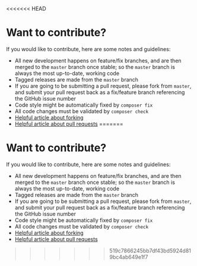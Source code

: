 <<<<<<< HEAD
# Want to contribute?

If you would like to contribute, here are some notes and guidelines:

 - All new development happens on feature/fix branches, and are then merged to the `master` branch once stable; so the `master` branch is always the most up-to-date, working code
 - Tagged releases are made from the `master` branch
 - If you are going to be submitting a pull request, please fork from `master`, and submit your pull request back as a fix/feature branch referencing the GitHub issue number
 - Code style might be automatically fixed by `composer fix`
 - All code changes must be validated by `composer check`
 - [Helpful article about forking](https://help.github.com/articles/fork-a-repo/ "Forking a GitHub repository")
 - [Helpful article about pull requests](https://help.github.com/articles/using-pull-requests/ "Pull Requests")
=======
# Want to contribute?

If you would like to contribute, here are some notes and guidelines:

 - All new development happens on feature/fix branches, and are then merged to the `master` branch once stable; so the `master` branch is always the most up-to-date, working code
 - Tagged releases are made from the `master` branch
 - If you are going to be submitting a pull request, please fork from `master`, and submit your pull request back as a fix/feature branch referencing the GitHub issue number
 - Code style might be automatically fixed by `composer fix`
 - All code changes must be validated by `composer check`
 - [Helpful article about forking](https://help.github.com/articles/fork-a-repo/ "Forking a GitHub repository")
 - [Helpful article about pull requests](https://help.github.com/articles/using-pull-requests/ "Pull Requests")
>>>>>>> 519c7866245bb7df43bd5924d819bc4ab649e1f7
